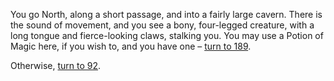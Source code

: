 You go North, along a short passage, and
into a fairly large cavern. There is the sound of
movement, and you see a bony, four-legged
creature, with a long tongue and fierce-looking 
claws, stalking you. You may use a
Potion of Magic here, if you wish to, and you
have one – [turn to 189](189).

Otherwise, [turn to 92](92).
